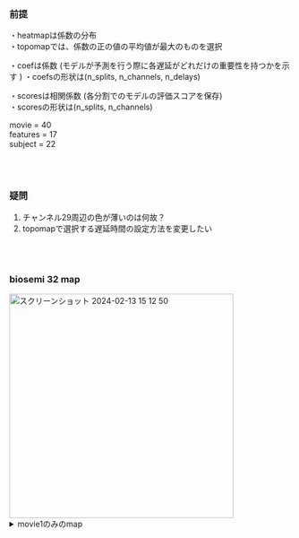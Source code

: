 



### 前提
・heatmapは係数の分布  
・topomapでは、係数の正の値の平均値が最大のものを選択   


・coefは係数 (モデルが予測を行う際に各遅延がどれだけの重要性を持つかを示す ) 
・coefsの形状は(n_splits, n_channels, n_delays)  

・scoresは相関係数 (各分割でのモデルの評価スコアを保存)  
・scoresの形状は(n_splits, n_channels)  

movie = 40   
features = 17  
subject = 22    

<br> 
<br> 

### 疑問
1. チャンネル29周辺の色が薄いのは何故？
2. topomapで選択する遅延時間の設定方法を変更したい

 <br> 
 <br> 

### biosemi 32 map

<img width="400" alt="スクリーンショット 2024-02-13 15 12 50" src="https://github.com/am-da/mTRF/assets/112613519/be1350ab-e58a-4ed4-b02f-c6484823bbee">   


 




  
      


<details><summary>movie1のみのmap</summary>


やはり頭頂部(32) + 右前頭部(28) + 左前頭部(1 & 2 & 3)周辺が赤くなる傾向  

movie - featire  

<img width="1063" alt="スクリーンショット 2024-02-25 17 08 26" src="https://github.com/am-da/mTRF/assets/112613519/7f304c79-6c56-45eb-803f-841bbab8723d">



</details>
